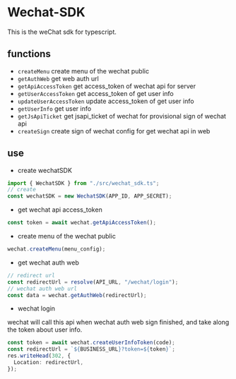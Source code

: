 # Wechat-SDK

This is the weChat sdk for typescript.

## functions

- `createMenu` create menu of the wechat public
- `getAuthWeb` get web auth url
- `getApiAccessToken` get access_token of wechat api for server
- `getUserAccessToken` get access_token of get user info
- `updateUserAccessToken` update access_token of get user info
- `getUserInfo` get user info
- `getJsApiTicket` get jsapi_ticket of wechat for provisional sign of wechat api
- `createSign` create sign of wechat config for get wechat api in web

## use

- create wechatSDK

```ts
import { WechatSDK } from "./src/wechat_sdk.ts";
// create
const wechatSDK = new WechatSDK(APP_ID, APP_SECRET);
```

- get wechat api access_token

```ts
const token = await wechat.getApiAccessToken();
```

- create menu of the wechat public

```ts
wechat.createMenu(menu_config);
```

- get wechat auth web

```ts
// redirect url
const redirectUrl = resolve(API_URL, "/wechat/login");
// wechat auth web url
const data = wechat.getAuthWeb(redirectUrl);
```

- wechat login

wechat will call this api when wechat auth web sign finished, and take along the token about user info.

```ts
const token = await wechat.createUserInfoToken(code);
const redirectUrl = `${BUSINESS_URL}?token=${token}`;
res.writeHead(302, {
  Location: redirectUrl,
});
```
